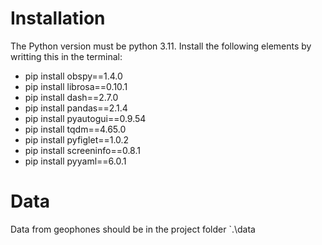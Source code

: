 # Installation
The Python version must be python 3.11.
Install the following elements by writting this in the terminal:
- pip install obspy==1.4.0
- pip install librosa==0.10.1
- pip install dash==2.7.0
- pip install pandas==2.1.4
- pip install pyautogui==0.9.54
- pip install tqdm==4.65.0
- pip install pyfiglet==1.0.2
- pip install screeninfo==0.8.1
- pip install pyyaml==6.0.1

# Data
Data from geophones should be in the project folder `.\data
